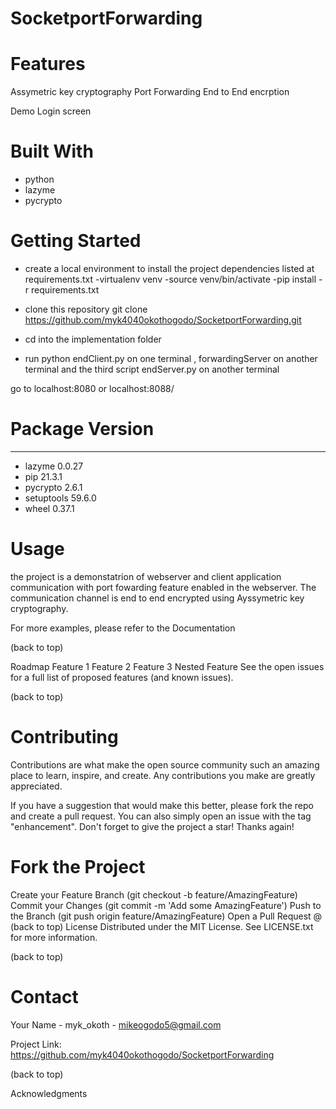 # SocketportForwarding

# Features
Assymetric key cryptography
Port Forwarding
End to End encrption

Demo Login screen

# Built With
- python
- lazyme
- pycrypto

# Getting Started 
- create a local environment to install the project dependencies listed at requirements.txt 
  -virtualenv venv 
  -source venv/bin/activate 
  -pip install -r requirements.txt

- clone this repository git clone https://github.com/myk4040okothogodo/SocketportForwarding.git
- cd into the implementation folder
- run python endClient.py on one terminal , forwardingServer on another terminal and the third script endServer.py on another terminal

go to localhost:8080 or localhost:8088/

# Package    Version
---------- -------
- lazyme     0.0.27
- pip        21.3.1
- pycrypto   2.6.1
- setuptools 59.6.0
- wheel      0.37.1

# Usage
the project is a demonstatrion of webserver and client application communication with port fowarding feature enabled in the webserver. The communication channel is end to end encrypted using Ayssymetric key cryptography.


For more examples, please refer to the Documentation

(back to top)

Roadmap Feature 1 Feature 2 Feature 3 Nested Feature See the open issues for a full list of proposed features (and known issues).

(back to top)

# Contributing
Contributions are what make the open source community such an amazing place to learn, inspire, and create. Any contributions you make are greatly appreciated.

If you have a suggestion that would make this better, please fork the repo and create a pull request. You can also simply open an issue with the tag "enhancement". Don't forget to give the project a star! Thanks again!

#  Fork the Project
Create your Feature Branch (git checkout -b feature/AmazingFeature)
Commit your Changes (git commit -m 'Add some AmazingFeature')
Push to the Branch (git push origin feature/AmazingFeature)
Open a Pull Request @ (back to top)
License
Distributed under the MIT License. See LICENSE.txt for more information.

(back to top)

# Contact
Your Name - myk_okoth - mikeogodo5@gmail.com

Project Link: https://github.com/myk4040okothogodo/SocketportForwarding

(back to top)

Acknowledgments
